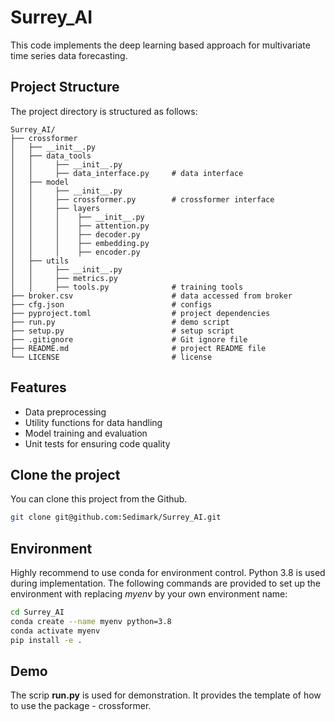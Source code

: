 # Surrey_AI

This code implements the deep learning based approach for multivariate time series data forecasting.

## Project Structure

The project directory is structured as follows:

```
Surrey_AI/
├── crossformer
│   ├── __init__.py
│   ├── data_tools
│   │     ├── __init__.py
│   │     ├── data_interface.py     # data interface
│   ├── model   
│   │     ├── __init__.py
│   │     ├── crossformer.py        # crossformer interface
│   │     ├── layers
│   │     │    ├── __init__.py
│   │     │    ├── attention.py
│   │     │    ├── decoder.py
│   │     │    ├── embedding.py
│   │     │    ├── encoder.py
│   ├── utils
│   │     ├── __init__.py
│   │     ├── metrics.py    
│   │     ├── tools.py              # training tools
├── broker.csv                      # data accessed from broker
├── cfg.json                        # configs
├── pyproject.toml                  # project dependencies
├── run.py                          # demo script
├── setup.py                        # setup script
├── .gitignore                      # Git ignore file
├── README.md                       # project README file
└── LICENSE                         # license
```

## Features

- Data preprocessing
- Utility functions for data handling
- Model training and evaluation
- Unit tests for ensuring code quality

## Clone the project
You can clone this project from the Github.
```bash
git clone git@github.com:Sedimark/Surrey_AI.git
```

## Environment
Highly recommend to use conda for environment control. Python 3.8 is used during implementation. The following commands are provided to set up the environment with replacing *myenv* by your own environment name:

```bash
cd Surrey_AI
conda create --name myenv python=3.8
conda activate myenv
pip install -e .
```

## Demo
The scrip **run.py** is used for demonstration. It provides the template of how to use the package - crossformer.


